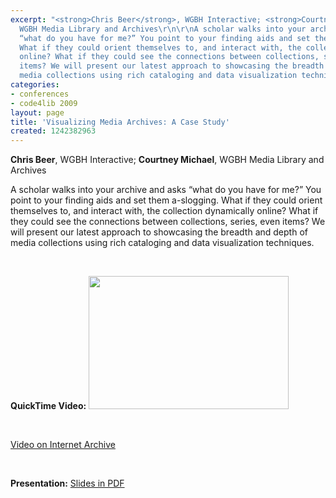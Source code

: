 ```yaml
---
excerpt: "<strong>Chris Beer</strong>, WGBH Interactive; <strong>Courtney Michael</strong>,
  WGBH Media Library and Archives\r\n\r\nA scholar walks into your archive and asks
  “what do you have for me?” You point to your finding aids and set them a-slogging.
  What if they could orient themselves to, and interact with, the collection dynamically
  online? What if they could see the connections between collections, series, even
  items? We will present our latest approach to showcasing the breadth and depth of
  media collections using rich cataloging and data visualization techniques.\r\n<p>&nbsp;</p>"
categories:
- conferences
- code4lib 2009
layout: page
title: 'Visualizing Media Archives: A Case Study'
created: 1242382963
---
```

<strong>Chris Beer</strong>, WGBH Interactive; <strong>Courtney Michael</strong>, WGBH Media Library and Archives

A scholar walks into your archive and asks “what do you have for me?” You point to your finding aids and set them a-slogging. What if they could orient themselves to, and interact with, the collection dynamically online? What if they could see the connections between collections, series, even items? We will present our latest approach to showcasing the breadth and depth of media collections using rich cataloging and data visualization techniques.
<p>&nbsp;</p>
<strong>QuickTime Video:</strong>
<a href="http://dl.lib.brown.edu/code4lib/beer.html" target="_blank">
<img src="http://dl.lib.brown.edu/code4lib//26_beer.jpg" border="0" width="320" height="213"></a>

<p>&nbsp;</p>

<a href="http://www.archive.org/details/Code4lib2009VisualizingMediaArchivesACaseStudy">Video on Internet Archive</a>

<p>&nbsp;</p>

<strong>Presentation:</strong>
<a href="http://code4lib.org/files/c4l09-VisualizingMediaArchives.pdf" target="_blank">Slides in PDF</a>
